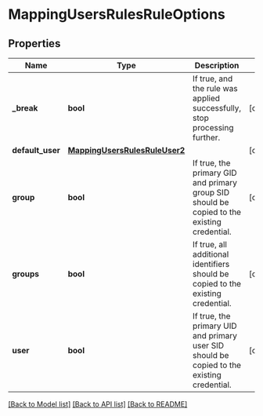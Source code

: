 # MappingUsersRulesRuleOptions

## Properties
Name | Type | Description | Notes
------------ | ------------- | ------------- | -------------
**_break** | **bool** | If true, and the rule was applied successfully, stop processing further. | [optional] 
**default_user** | [**MappingUsersRulesRuleUser2**](MappingUsersRulesRuleUser2.md) |  | [optional] 
**group** | **bool** | If true, the primary GID and primary group SID should be copied to the existing credential. | [optional] 
**groups** | **bool** | If true, all additional identifiers should be copied to the existing credential. | [optional] 
**user** | **bool** | If true, the primary UID and primary user SID should be copied to the existing credential. | [optional] 

[[Back to Model list]](../README.md#documentation-for-models) [[Back to API list]](../README.md#documentation-for-api-endpoints) [[Back to README]](../README.md)


